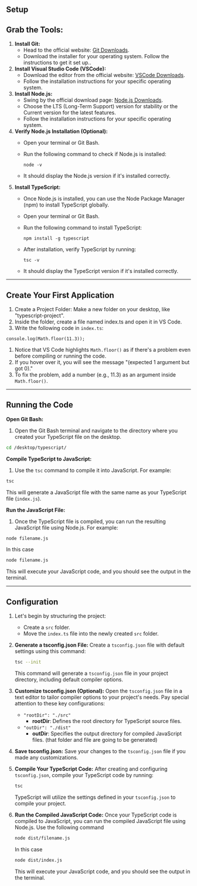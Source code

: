 ## Setup

## **Grab the Tools:**

1. **Install Git:**
    - Head to the official website: [Git Downloads](https://git-scm.com/downloads).
    - Download the installer for your operating system. Follow the instructions to get it set up..
2. **Install Visual Studio Code (VSCode):**
    - Download the editor from the official website: [VSCode Downloads](https://code.visualstudio.com/download).
    - Follow the installation instructions for your specific operating system.
3. **Install Node.js:**
    - Swing by the official download page: [Node.js Downloads](https://nodejs.org/).
    - Choose the LTS (Long-Term Support) version for stability or the Current version for the latest features.
    - Follow the installation instructions for your specific operating system.
4. **Verify Node.js Installation (Optional):**
    - Open your terminal or Git Bash.
    - Run the following command to check if Node.js is installed:
        
        ```
        node -v
        
        ```
        
    - It should display the Node.js version if it's installed correctly.
5. **Install TypeScript:**
    - Once Node.js is installed, you can use the Node Package Manager (npm) to install TypeScript globally.
    - Open your terminal or Git Bash.
    - Run the following command to install TypeScript:
        
        ```
        npm install -g typescript
        
        ```
        
    - After installation, verify TypeScript by running:
        
        ```
        tsc -v
        
        ```
        
    - It should display the TypeScript version if it's installed correctly.

---

## **Create Your First Application**

1. Create a Project Folder: Make a new folder on your desktop, like "typescript-project".
2. Inside the folder, create a file named index.ts and open it in VS Code.
3. Write the following code in `index.ts`:

```tsx
console.log(Math.floor(11.3));

```

1. Notice that VS Code highlights `Math.floor()` as if there's a problem even before compiling or running the code.
2. If you hover over it, you will see the message "(expected 1 argument but got 0)."
3. To fix the problem, add a number (e.g., 11.3) as an argument inside `Math.floor()`.

---

## **Running the Code**

**Open Git Bash:**

1. Open the Git Bash terminal and navigate to the directory where you created your TypeScript file on the desktop.

```bash
cd /desktop/typescript/
```

**Compile TypeScript to JavaScript:**

1. Use the `tsc` command to compile it into JavaScript. For example:

```bash
tsc
```

This will generate a JavaScript file with the same name as your TypeScript file (`index.js`).

**Run the JavaScript File:**

1. Once the TypeScript file is compiled, you can run the resulting JavaScript file using Node.js. For example:

```bash
node filename.js
```

In this case 

```bash
node filename.js
```

This will execute your JavaScript code, and you should see the output in the terminal.

---

## **Configuration**

1. Let's begin by structuring the project:
    - Create a `src` folder.
    - Move the `index.ts` file into the newly created `src` folder.
2. **Generate a tsconfig.json File:**
Create a `tsconfig.json` file with default settings using this command:
    
    ```bash
    tsc --init
    ```
    
    This command will generate a `tsconfig.json` file in your project directory, including default compiler options.
    
3. **Customize tsconfig.json (Optional):**
Open the `tsconfig.json` file in a text editor to tailor compiler options to your project's needs. Pay special attention to these key configurations:
    - `"rootDir": "./src"`
        - **rootDir**: Defines the root directory for TypeScript source files.
    - `"outDir": "./dist"`
        - **outDir**: Specifies the output directory for compiled JavaScript files. (that folder and file are going to be generated)
4. **Save tsconfig.json:**
Save your changes to the `tsconfig.json` file if you made any customizations.
5. **Compile Your TypeScript Code:**
After creating and configuring `tsconfig.json`, compile your TypeScript code by running:
    
    ```bash
    tsc
    ```
    
    TypeScript will utilize the settings defined in your `tsconfig.json` to compile your project.
    
6. **Run the Compiled JavaScript Code:**
Once your TypeScript code is compiled to JavaScript, you can run the compiled JavaScript file using Node.js. Use the following command
    
    ```bash
    node dist/filename.js
    ```
    
    In this case
    
    ```bash
    node dist/index.js
    ```
    
    This will execute your JavaScript code, and you should see the output in the terminal.
